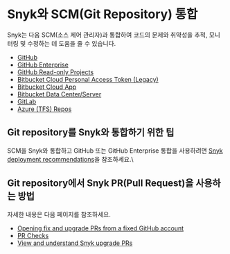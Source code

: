 # Snyk와 SCM(Git Repository) 통합

Snyk는 다음 SCM(소스 제어 관리자)과 통합하여 코드의 문제와 취약성을 추적, 모니터링 및 수정하는 데 도움을 줄 수 있습니다.

* [GitHub](snyk-github-integration.md)
* [GitHub Enterprise](snyk-github-enterprise-integration.md)
* [GitHub Read-only Projects](snyk-github-read-only-projects.md)
* [Bitbucket Cloud Personal Access Token (Legacy)](snyk-bitbucket-cloud-integration.md)
* [Bitbucket Cloud App](snyk-bitbucket-cloud-app-integration.md)
* [Bitbucket Data Center/Server](snyk-bitbucket-data-center-server-integration.md)
* [GitLab](snyk-gitlab-integration.md)
* [Azure (TFS) Repos](snyk-azure-repositories-tfs-integration.md)

## Git repository를 Snyk와 통합하기 위한 팁

SCM을 Snyk와 통합하고 GitHub 또는 GitHub Enterprise 통합을 사용하려면 [Snyk deployment recommendations](introduction-to-git-repository-integrations/snyk-scm-integration-good-practices.md)을 참조하세요.\


## Git repository에서 Snyk PR(Pull Request)을 사용하는 방법

자세한 내용은 다음 페이지를 참조하세요.

* [Opening fix and upgrade PRs from a fixed GitHub account](introduction-to-git-repository-integrations/opening-fix-and-upgrade-pull-requests-from-a-fixed-github-account.md)
* [PR Checks](../../scan-with-snyk/run-pr-checks/)
* [View and understand Snyk upgrade PRs](introduction-to-git-repository-integrations/view-and-understand-snyk-upgrade-pull-requests.md)
